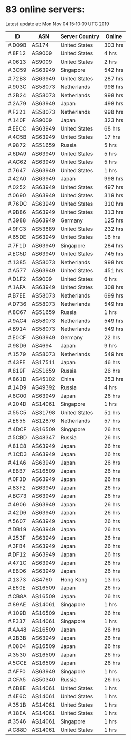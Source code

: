 # 83 online servers:

Latest update at: Mon Nov 04 15:10:09 UTC 2019

| ID | ASN | Server Country | Online |
| -- | --- | -------------- | ------ |
| #.D09B | AS174 | United States | 303 hrs |
| #.8F12 | AS9009 | United States | 4 hrs |
| #.0613 | AS9009 | United States | 2 hrs |
| #.3C59 | AS63949 | Singapore | 542 hrs |
| #.72B3 | AS63949 | United States | 287 hrs |
| #.903C | AS58073 | Netherlands | 998 hrs |
| #.2B24 | AS58073 | Netherlands | 998 hrs |
| #.2A79 | AS63949 | Japan | 498 hrs |
| #.F221 | AS58073 | Netherlands | 998 hrs |
| #.140F | AS9009 | Japan | 323 hrs |
| #.EECC | AS63949 | United States | 68 hrs |
| #.4C5B | AS63949 | United States | 17 hrs |
| #.9872 | AS51659 | Russia | 5 hrs |
| #.6DA9 | AS63949 | United States | 5 hrs |
| #.AC62 | AS63949 | United States | 5 hrs |
| #.7647 | AS63949 | United States | 1 hrs |
| #.42A0 | AS63949 | Japan | 998 hrs |
| #.0252 | AS63949 | United States | 497 hrs |
| #.0690 | AS63949 | United States | 319 hrs |
| #.76DC | AS63949 | United States | 310 hrs |
| #.9B86 | AS63949 | United States | 313 hrs |
| #.3988 | AS63949 | Germany | 125 hrs |
| #.9FC3 | AS53889 | United States | 232 hrs |
| #.65DE | AS63949 | United States | 16 hrs |
| #.7F1D | AS63949 | Singapore | 284 hrs |
| #.EC5D | AS63949 | United States | 745 hrs |
| #.1385 | AS58073 | Netherlands | 998 hrs |
| #.A577 | AS63949 | United States | 451 hrs |
| #.D1F2 | AS9009 | United States | 6 hrs |
| #.1AFA | AS63949 | United States | 308 hrs |
| #.B7EE | AS58073 | Netherlands | 699 hrs |
| #.D736 | AS58073 | Netherlands | 549 hrs |
| #.8C67 | AS51659 | Russia | 1 hrs |
| #.9AC4 | AS58073 | Netherlands | 549 hrs |
| #.B914 | AS58073 | Netherlands | 549 hrs |
| #.E0CF | AS63949 | Germany | 22 hrs |
| #.98D6 | AS4694 | Japan | 9 hrs |
| #.1579 | AS58073 | Netherlands | 549 hrs |
| #.43FE | AS17511 | Japan | 46 hrs |
| #.819F | AS51659 | Russia | 26 hrs |
| #.861D | AS45102 | China | 253 hrs |
| #.14D9 | AS49392 | Russia | 4 hrs |
| #.8C00 | AS63949 | Japan | 26 hrs |
| #.204D | AS14061 | Singapore | 1 hrs |
| #.55C5 | AS31798 | United States | 51 hrs |
| #.E655 | AS12876 | Netherlands | 57 hrs |
| #.4DCF | AS16509 | Singapore | 26 hrs |
| #.5CBD | AS48347 | Russia | 26 hrs |
| #.81C8 | AS63949 | Japan | 26 hrs |
| #.1CD3 | AS63949 | Japan | 26 hrs |
| #.41A6 | AS63949 | Japan | 26 hrs |
| #.EBB7 | AS16509 | Japan | 26 hrs |
| #.0F3D | AS63949 | Japan | 26 hrs |
| #.83F2 | AS63949 | Japan | 26 hrs |
| #.BC73 | AS63949 | Japan | 26 hrs |
| #.4906 | AS63949 | Japan | 26 hrs |
| #.42D6 | AS63949 | Japan | 26 hrs |
| #.5607 | AS63949 | Japan | 26 hrs |
| #.DB19 | AS63949 | Japan | 26 hrs |
| #.253F | AS63949 | Japan | 26 hrs |
| #.3FB4 | AS63949 | Japan | 26 hrs |
| #.DF12 | AS63949 | Japan | 26 hrs |
| #.471C | AS63949 | Japan | 26 hrs |
| #.EBD6 | AS63949 | Japan | 26 hrs |
| #.1373 | AS4760 | Hong Kong | 13 hrs |
| #.E60E | AS16509 | Japan | 26 hrs |
| #.CB8A | AS16509 | Japan | 26 hrs |
| #.89AE | AS14061 | Singapore | 1 hrs |
| #.109D | AS16509 | Japan | 26 hrs |
| #.F337 | AS14061 | Singapore | 1 hrs |
| #.AA48 | AS16509 | Japan | 26 hrs |
| #.2B3B | AS63949 | Japan | 26 hrs |
| #.0804 | AS16509 | Japan | 26 hrs |
| #.3530 | AS16509 | Japan | 26 hrs |
| #.5CCE | AS16509 | Japan | 26 hrs |
| #.AFF0 | AS63949 | Singapore | 1 hrs |
| #.CFA5 | AS50340 | Russia | 26 hrs |
| #.6B8E | AS14061 | United States | 1 hrs |
| #.4E6C | AS14061 | United States | 1 hrs |
| #.351B | AS14061 | United States | 1 hrs |
| #.18EA | AS14061 | United States | 1 hrs |
| #.3546 | AS14061 | Singapore | 1 hrs |
| #.C88D | AS14061 | United States | 1 hrs |

